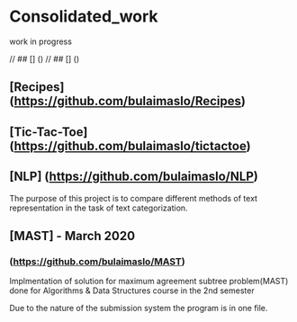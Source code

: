 # Consolidated_work

work in progress

// ## [] ()
// ## [] ()

## [Recipes] (https://github.com/bulaimaslo/Recipes)

## [Tic-Tac-Toe] (https://github.com/bulaimaslo/tictactoe)

## [NLP] (https://github.com/bulaimaslo/NLP)
The purpose of this project is to compare different methods of text representation in the task of text categorization.

## [MAST]  -  March 2020
### (https://github.com/bulaimaslo/MAST)
Implmentation of solution for maximum agreement subtree problem(MAST) done for Algorithms & Data Structures course in the 2nd semester

Due to the nature of the submission system the program is in one file.
